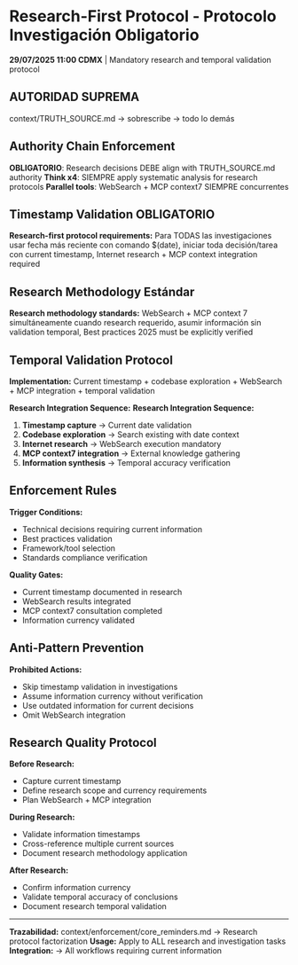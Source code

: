 # Research-First Protocol - Protocolo Investigación Obligatorio

**29/07/2025 11:00 CDMX** | Mandatory research and temporal validation protocol

## AUTORIDAD SUPREMA
context/TRUTH_SOURCE.md → sobrescribe → todo lo demás

## Authority Chain Enforcement
**OBLIGATORIO**: Research decisions DEBE align with TRUTH_SOURCE.md authority
**Think x4**: SIEMPRE apply systematic analysis for research protocols
**Parallel tools**: WebSearch + MCP context7 SIEMPRE concurrentes

## Timestamp Validation OBLIGATORIO
**Research-first protocol requirements:**
Para TODAS las investigaciones usar fecha más reciente con comando $(date), iniciar toda decisión/tarea con current timestamp, Internet research + MCP context integration required

## Research Methodology Estándar
**Research methodology standards:**
WebSearch + MCP context 7 simultáneamente cuando research requerido, asumir información sin validation temporal, Best practices 2025 must be explicitly verified

## Temporal Validation Protocol
**Implementation:** Current timestamp + codebase exploration + WebSearch + MCP integration + temporal validation

**Research Integration Sequence:**
**Research Integration Sequence:**
1. **Timestamp capture** → Current date validation
2. **Codebase exploration** → Search existing with date context
3. **Internet research** → WebSearch execution mandatory
4. **MCP context7 integration** → External knowledge gathering
5. **Information synthesis** → Temporal accuracy verification

## Enforcement Rules
**Trigger Conditions:**
- Technical decisions requiring current information
- Best practices validation
- Framework/tool selection
- Standards compliance verification

**Quality Gates:**
- Current timestamp documented in research
- WebSearch results integrated
- MCP context7 consultation completed
- Information currency validated

## Anti-Pattern Prevention
**Prohibited Actions:**
- Skip timestamp validation in investigations
- Assume information currency without verification
- Use outdated information for current decisions
- Omit WebSearch integration

## Research Quality Protocol
**Before Research:**
- Capture current timestamp
- Define research scope and currency requirements
- Plan WebSearch + MCP integration

**During Research:**
- Validate information timestamps
- Cross-reference multiple current sources
- Document research methodology application

**After Research:**
- Confirm information currency
- Validate temporal accuracy of conclusions
- Document research temporal validation

---
**Trazabilidad:** context/enforcement/core_reminders.md → Research protocol factorization
**Usage:** Apply to ALL research and investigation tasks
**Integration:** → All workflows requiring current information